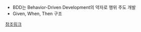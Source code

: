 - BDD는 Behavior-Driven Development의 약자로 행위 주도 개발
- Given, When, Then 구조



[참조링크](https://velog.io/@lxxjn0/Mockito%EC%99%80-BDDMockito%EB%8A%94-%EB%AD%90%EA%B0%80-%EB%8B%A4%EB%A5%BC%EA%B9%8C)
